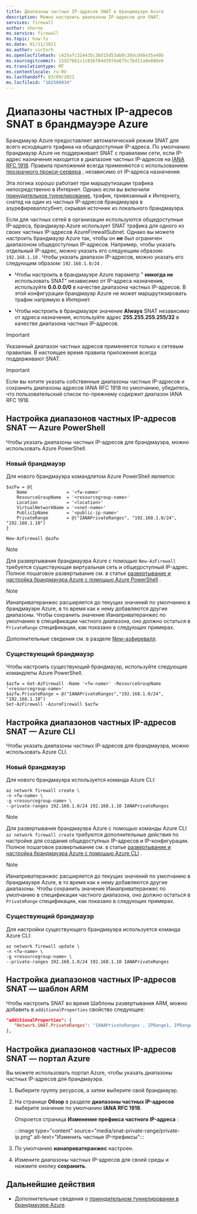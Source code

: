 ```yaml
---
title: Диапазоны частных IP-адресов SNAT в брандмауэре Azure
description: Можно настроить диапазоны IP-адресов для SNAT.
services: firewall
author: vhorne
ms.service: firewall
ms.topic: how-to
ms.date: 01/11/2021
ms.author: victorh
ms.openlocfilehash: c425afc314435c38d15d53ab0c38dcd48e35a40b
ms.sourcegitcommit: 15d27661c1c03bf84d3974a675c7bd11a0e086e6
ms.translationtype: MT
ms.contentlocale: ru-RU
ms.lasthandoff: 03/09/2021
ms.locfileid: "102508934"
---
```

# <a name="azure-firewall-snat-private-ip-address-ranges"></a>Диапазоны частных IP-адресов SNAT в брандмауэре Azure

Брандмауэр Azure предоставляет автоматический режим SNAT для всего исходящего трафика на общедоступные IP-адреса. По умолчанию брандмауэр Azure не поддерживает SNAT с правилами сети, если IP-адрес назначения находится в диапазоне частных IP-адресов на [IANA RFC 1918](https://tools.ietf.org/html/rfc1918). Правила приложений всегда применяются с использованием [прозрачного прокси-сервера](https://wikipedia.org/wiki/Proxy_server#Transparent_proxy) , независимо от IP-адреса назначения.

Эта логика хорошо работает при маршрутизации трафика непосредственно в Интернет. Однако если вы включили [принудительное туннелирование](forced-tunneling.md), трафик, привязанный к Интернету, снатед на один из частных IP-адресов брандмауэра в азурефиреваллсубнет, скрывая источник из локального брандмауэра.

Если для частных сетей в организации используются общедоступные IP-адреса, брандмауэр Azure использует SNAT трафика для одного из своих частных IP-адресов AzureFirewallSubnet. Однако вы можете настроить брандмауэр Azure так, чтобы он **не** был ограничен диапазоном общедоступных IP-адресов. Например, чтобы указать отдельный IP-адрес, можно указать его следующим образом: `192.168.1.10` . Чтобы указать диапазон IP-адресов, можно указать его следующим образом: `192.168.1.0/24` .

- Чтобы настроить в брандмауэре Azure параметр " **никогда не** использовать SNAT" независимо от IP-адреса назначения, используйте **0.0.0.0/0** в качестве диапазона частных IP-адресов. В этой конфигурации брандмауэр Azure не может маршрутизировать трафик напрямую в Интернет. 

- Чтобы настроить в брандмауэре значение **Always** SNAT независимо от адреса назначения, используйте адрес **255.255.255.255/32** в качестве диапазона частных IP-адресов.

> [!IMPORTANT]
> Указанный диапазон частных адресов применяется только к сетевым правилам. В настоящее время правила приложения всегда поддерживают SNAT.

> [!IMPORTANT]
> Если вы хотите указать собственные диапазоны частных IP-адресов и сохранить диапазоны адресов IANA RFC 1918 по умолчанию, убедитесь, что пользовательский список по-прежнему содержит диапазон IANA RFC 1918. 

## <a name="configure-snat-private-ip-address-ranges---azure-powershell"></a>Настройка диапазонов частных IP-адресов SNAT — Azure PowerShell

Чтобы указать диапазоны частных IP-адресов для брандмауэра, можно использовать Azure PowerShell.

### <a name="new-firewall"></a>Новый брандмауэр

Для нового брандмауэра командлетом Azure PowerShell является:

```azurepowershell
$azFw = @{
    Name               = '<fw-name>'
    ResourceGroupName  = '<resourcegroup-name>'
    Location           = '<location>'
    VirtualNetworkName = '<vnet-name>'
    PublicIpName       = '<public-ip-name>'
    PrivateRange       = @("IANAPrivateRanges", "192.168.1.0/24", "192.168.1.10")
}

New-AzFirewall @azFw
```
> [!NOTE]
> Для развертывания брандмауэра Azure с помощью `New-AzFirewall` требуется существующая виртуальная сеть и общедоступный IP-адрес. Полное пошаговое развертывание см. в статье [развертывание и настройка брандмауэра Azure с помощью Azure PowerShell](deploy-ps.md) .

> [!NOTE]
> Ианаприватеранжес расширяется до текущих значений по умолчанию в брандмауэре Azure, в то время как к нему добавляются другие диапазоны. Чтобы сохранить значение Ианаприватеранжес по умолчанию в спецификации частного диапазона, оно должно остаться в `PrivateRange` спецификации, как показано в следующих примерах.

Дополнительные сведения см. в разделе [New-азфиревалл](/powershell/module/az.network/new-azfirewall).

### <a name="existing-firewall"></a>Существующий брандмауэр

Чтобы настроить существующий брандмауэр, используйте следующие командлеты Azure PowerShell.

```azurepowershell
$azfw = Get-AzFirewall -Name '<fw-name>' -ResourceGroupName '<resourcegroup-name>'
$azfw.PrivateRange = @("IANAPrivateRanges","192.168.1.0/24", "192.168.1.10")
Set-AzFirewall -AzureFirewall $azfw
```

## <a name="configure-snat-private-ip-address-ranges---azure-cli"></a>Настройка диапазонов частных IP-адресов SNAT — Azure CLI

Чтобы указать диапазоны частных IP-адресов для брандмауэра, можно использовать Azure CLI.

### <a name="new-firewall"></a>Новый брандмауэр

Для нового брандмауэра используется команда Azure CLI:

```azurecli-interactive
az network firewall create \
-n <fw-name> \
-g <resourcegroup-name> \
--private-ranges 192.168.1.0/24 192.168.1.10 IANAPrivateRanges
```

> [!NOTE]
> Для развертывания брандмауэра Azure с помощью команды Azure CLI `az network firewall create` требуются дополнительные действия по настройке для создания общедоступных IP-адресов и IP-конфигурации. Полное пошаговое развертывание см. в статье [развертывание и настройка брандмауэра Azure с помощью Azure CLI](deploy-cli.md) .

> [!NOTE]
> Ианаприватеранжес расширяется до текущих значений по умолчанию в брандмауэре Azure, в то время как к нему добавляются другие диапазоны. Чтобы сохранить значение Ианаприватеранжес по умолчанию в спецификации частного диапазона, оно должно остаться в `PrivateRange` спецификации, как показано в следующих примерах.

### <a name="existing-firewall"></a>Существующий брандмауэр

Для настройки существующего брандмауэра используется команда Azure CLI:

```azurecli-interactive
az network firewall update \
-n <fw-name> \
-g <resourcegroup-name> \
--private-ranges 192.168.1.0/24 192.168.1.10 IANAPrivateRanges
```

## <a name="configure-snat-private-ip-address-ranges---arm-template"></a>Настройка диапазонов частных IP-адресов SNAT — шаблон ARM

Чтобы настроить SNAT во время Шаблоны развертывания ARM, можно добавить в `additionalProperties` свойство следующее:

```json
"additionalProperties": {
   "Network.SNAT.PrivateRanges": "IANAPrivateRanges , IPRange1, IPRange2"
},
```

## <a name="configure-snat-private-ip-address-ranges---azure-portal"></a>Настройка диапазонов частных IP-адресов SNAT — портал Azure

Вы можете использовать портал Azure, чтобы указать диапазоны частных IP-адресов для брандмауэра.

1. Выберите группу ресурсов, а затем выберите свой брандмауэр.
2. На странице **Обзор** в разделе **диапазоны частных IP-адресов** выберите значение по умолчанию **IANA RFC 1918**.

   Откроется страница **Изменение префикса частного IP-адреса** :

   :::image type="content" source="media/snat-private-range/private-ip.png" alt-text="Изменить частные IP-префиксы":::

1. По умолчанию **ианаприватеранжес** настроен.
2. Измените диапазоны частных IP-адресов для своей среды и нажмите кнопку **сохранить**.

## <a name="next-steps"></a>Дальнейшие действия

- Дополнительные сведения о [принудительном туннелировании в брандмауэре Azure](forced-tunneling.md).